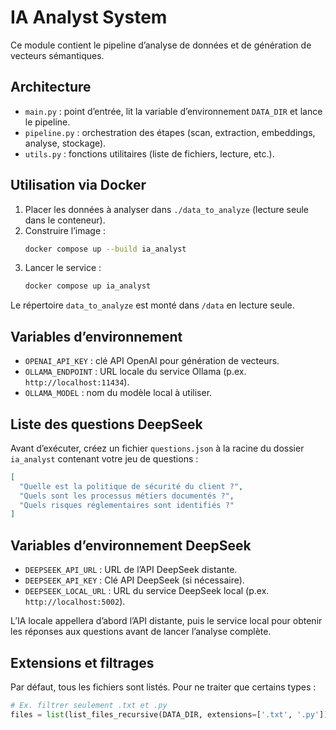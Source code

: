 # IA Analyst System

Ce module contient le pipeline d’analyse de données et de génération de vecteurs sémantiques.

## Architecture

- `main.py` : point d’entrée, lit la variable d’environnement `DATA_DIR` et lance le pipeline.
- `pipeline.py` : orchestration des étapes (scan, extraction, embeddings, analyse, stockage).
- `utils.py` : fonctions utilitaires (liste de fichiers, lecture, etc.).

## Utilisation via Docker

1. Placer les données à analyser dans `./data_to_analyze` (lecture seule dans le conteneur).
2. Construire l’image :
   ```bash
   docker compose up --build ia_analyst
   ```
3. Lancer le service :
   ```bash
   docker compose up ia_analyst
   ```

Le répertoire `data_to_analyze` est monté dans `/data` en lecture seule.

## Variables d’environnement

- `OPENAI_API_KEY` : clé API OpenAI pour génération de vecteurs.
- `OLLAMA_ENDPOINT` : URL locale du service Ollama (p.ex. `http://localhost:11434`).
- `OLLAMA_MODEL` : nom du modèle local à utiliser.

## Liste des questions DeepSeek

Avant d’exécuter, créez un fichier `questions.json` à la racine du dossier `ia_analyst` contenant votre jeu de questions :

```json
[
  "Quelle est la politique de sécurité du client ?",
  "Quels sont les processus métiers documentés ?",
  "Quels risques réglementaires sont identifiés ?"
]
```

## Variables d’environnement DeepSeek

- `DEEPSEEK_API_URL` : URL de l’API DeepSeek distante.
- `DEEPSEEK_API_KEY` : Clé API DeepSeek (si nécessaire).
- `DEEPSEEK_LOCAL_URL` : URL du service DeepSeek local (p.ex. `http://localhost:5002`).

L’IA locale appellera d’abord l’API distante, puis le service local pour obtenir les réponses aux questions avant de lancer l’analyse complète.
## Extensions et filtrages

Par défaut, tous les fichiers sont listés. Pour ne traiter que certains types :

```python
# Ex. filtrer seulement .txt et .py
files = list(list_files_recursive(DATA_DIR, extensions=['.txt', '.py']))
```